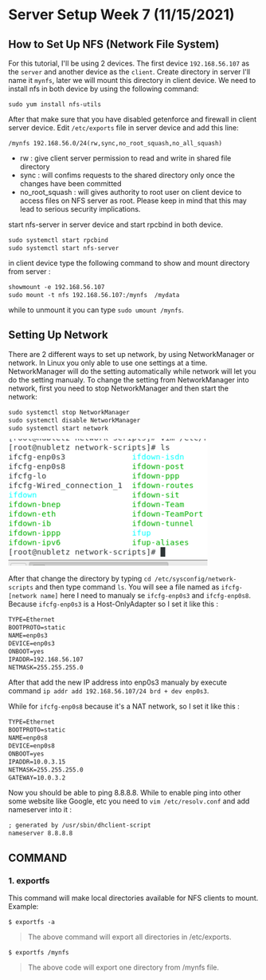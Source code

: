 # Server Setup Week 7 (11/15/2021)
## How to Set Up NFS (Network File System)
For this tutorial, I'll be using 2 devices. The first device `192.168.56.107` as the `server` and another device as the `client`. Create directory in server I'll name it `mynfs`, later we will mount this directory in client device. We need to install nfs in both device by using the following command:

```
sudo yum install nfs-utils
```

After that make sure that you have disabled getenforce and firewall in client server device. Edit `/etc/exports` file in server device and add this line:

```
/mynfs 192.168.56.0/24(rw,sync,no_root_squash,no_all_squash)
```

* rw : give client server permission to read and write in shared file directory
* sync : will confims requests to the shared directory only once the changes have been committed
* no_root_squash : will gives authority to root user on client device to access files on NFS server as root. Please keep in mind that this may lead to serious security implications.

start nfs-server in server device and start rpcbind in both device.

```
sudo systemctl start rpcbind
sudo systemctl start nfs-server
```

in client device type the following command to show and mount directory from server :

```
showmount -e 192.168.56.107
sudo mount -t nfs 192.168.56.107:/mynfs  /mydata
```

while to unmount it you can type `sudo umount /mynfs`.

## Setting Up Network
There are 2 different ways to set up network, by using NetworkManager or network. In Linux you only able to use one settings at a time. NetworkManager will do the setting automatically while network will let you do the setting manualy. To change the setting from NetworkManager into network, first you need to stop NetworkManager and then start the network:

```
sudo systemctl stop NetworkManager
sudo systemctl disable NetworkManager
sudo systemctl start network
```
<img src="source/ifcfg-network.PNG" alt="/etc/sysconfig/network-scripts" title="/etc/sysconfig/network-scripts" width="400"><br>

After that change the directory by typing `cd /etc/sysconfig/network-scripts` and then type command `ls`. You will see a file named as `ifcfg-[network name]` here I need to manualy se `ifcfg-enp0s3` and `ifcfg-enp0s8`. Because `ifcfg-enp0s3` is a Host-OnlyAdapter so I set it like this :

```
TYPE=Ethernet
BOOTPROTO=static
NAME=enp0s3
DEVICE=enp0s3
ONBOOT=yes
IPADDR=192.168.56.107
NETMASK=255.255.255.0
```

After that add the new IP address into enp0s3 manualy by execute command `ip addr add 192.168.56.107/24 brd + dev enp0s3`.

While for `ifcfg-enp0s8` because it's a NAT network, so I set it like this :

```
TYPE=Ethernet
BOOTPROTO=static
NAME=enp0s8
DEVICE=enp0s8
ONBOOT=yes
IPADDR=10.0.3.15
NETMASK=255.255.255.0
GATEWAY=10.0.3.2
```

Now you should be able to ping 8.8.8.8. While to enable ping into other some website like Google, etc you need to  `vim /etc/resolv.conf` and add nameserver into it :

```
; generated by /usr/sbin/dhclient-script
nameserver 8.8.8.8
```

## COMMAND
### 1. exportfs
This command will make local directories available for NFS clients to mount. Example:

```
$ exportfs -a
```

> The above command will export all directories in /etc/exports.

```
$ exportfs /mynfs
```

> The above code will export one directory from /mynfs file.
